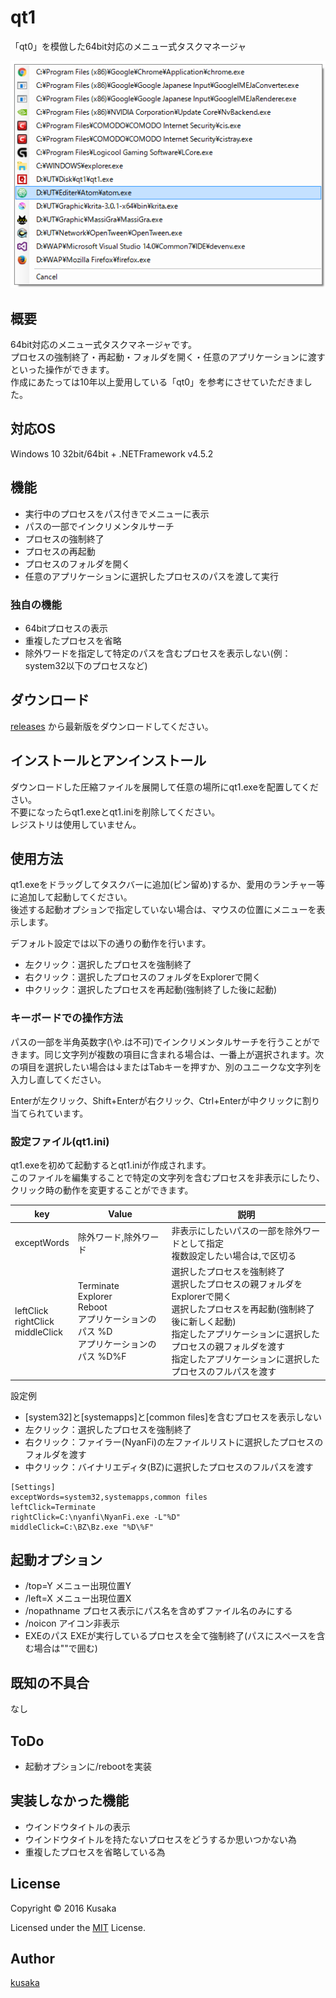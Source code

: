 # qt1

「qt0」を模倣した64bit対応のメニュー式タスクマネージャ

![qt1](./Preview.png)

## 概要

64bit対応のメニュー式タスクマネージャです。<br>
プロセスの強制終了・再起動・フォルダを開く・任意のアプリケーションに渡すといった操作ができます。<br>
作成にあたっては10年以上愛用している「qt0」を参考にさせていただきました。

## 対応OS

Windows 10 32bit/64bit + .NETFramework v4.5.2

## 機能

- 実行中のプロセスをパス付きでメニューに表示
- パスの一部でインクリメンタルサーチ
- プロセスの強制終了
- プロセスの再起動
- プロセスのフォルダを開く
- 任意のアプリケーションに選択したプロセスのパスを渡して実行

### 独自の機能

- 64bitプロセスの表示
- 重複したプロセスを省略
- 除外ワードを指定して特定のパスを含むプロセスを表示しない(例：system32以下のプロセスなど)

## ダウンロード

[releases](https://github.com/kusaka3/qt1/releases) から最新版をダウンロードしてください。

## インストールとアンインストール

ダウンロードした圧縮ファイルを展開して任意の場所にqt1.exeを配置してください。<br>
不要になったらqt1.exeとqt1.iniを削除してください。<br>
レジストリは使用していません。

## 使用方法

qt1.exeをドラッグしてタスクバーに追加(ピン留め)するか、愛用のランチャー等に追加して起動してください。<br>
後述する起動オプションで指定していない場合は、マウスの位置にメニューを表示します。

デフォルト設定では以下の通りの動作を行います。
- 左クリック：選択したプロセスを強制終了
- 右クリック：選択したプロセスのフォルダをExplorerで開く
- 中クリック：選択したプロセスを再起動(強制終了した後に起動)

### キーボードでの操作方法
パスの一部を半角英数字(\や.は不可)でインクリメンタルサーチを行うことができます。同じ文字列が複数の項目に含まれる場合は、一番上が選択されます。次の項目を選択したい場合は↓またはTabキーを押すか、別のユニークな文字列を入力し直してください。

Enterが左クリック、Shift+Enterが右クリック、Ctrl+Enterが中クリックに割り当てられています。

### 設定ファイル(qt1.ini)
qt1.exeを初めて起動するとqt1.iniが作成されます。<br>
このファイルを編集することで特定の文字列を含むプロセスを非表示にしたり、クリック時の動作を変更することができます。

| key | Value | 説明 |
| --- | ----- | --- |
|exceptWords|除外ワード,除外ワード|非表示にしたいパスの一部を除外ワードとして指定<br>複数設定したい場合は,で区切る|
|leftClick<br>rightClick<br>middleClick|Terminate<br>Explorer<br>Reboot<br>アプリケーションのパス %D<br>アプリケーションのパス %D\%F|選択したプロセスを強制終了<br>選択したプロセスの親フォルダをExplorerで開く<br>選択したプロセスを再起動(強制終了後に新しく起動)<br>指定したアプリケーションに選択したプロセスの親フォルダを渡す<br>指定したアプリケーションに選択したプロセスのフルパスを渡す|

設定例
- [system32]と[systemapps]と[common files]を含むプロセスを表示しない
- 左クリック：選択したプロセスを強制終了
- 右クリック：ファイラー(NyanFi)の左ファイルリストに選択したプロセスのフォルダを渡す
- 中クリック：バイナリエディタ(BZ)に選択したプロセスのフルパスを渡す

```
[Settings]
exceptWords=system32,systemapps,common files
leftClick=Terminate
rightClick=C:\nyanfi\NyanFi.exe -L"%D"
middleClick=C:\BZ\Bz.exe "%D\%F"
```

## 起動オプション

- /top=Y メニュー出現位置Y
- /left=X メニュー出現位置X
- /nopathname プロセス表示にパス名を含めずファイル名のみにする
- /noicon アイコン非表示
- EXEのパス EXEが実行しているプロセスを全て強制終了(パスにスペースを含む場合は""で囲む)

## 既知の不具合

なし

## ToDo

- 起動オプションに/rebootを実装

## 実装しなかった機能

- ウインドウタイトルの表示
 - ウインドウタイトルを持たないプロセスをどうするか思いつかない為
 - 重複したプロセスを省略している為

## License

Copyright ©  2016 Kusaka

Licensed under the [MIT](./LICENSE) License.

## Author

[kusaka](https://github.com/kusaka3/)
